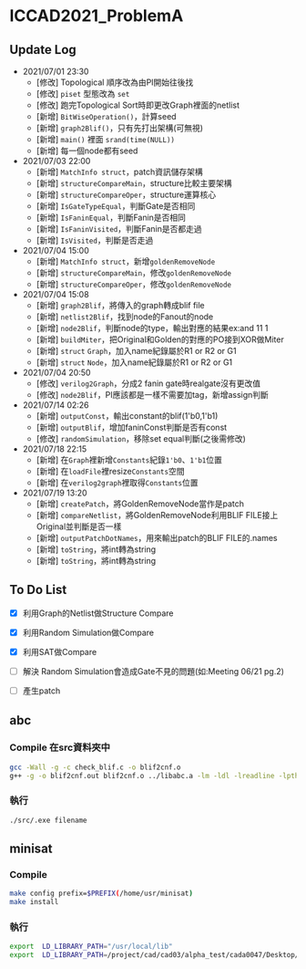 # ICCAD2021_ProblemA

## Update Log
- 2021/07/01 23:30
	- [修改]	Topological 順序改為由PI開始往後找
	- [修改]	`piset` 型態改為 `set`
	- [修改]  跑完Topological Sort時即更改Graph裡面的netlist
	- [新增]  `BitWiseOperation()`，計算seed
	- [新增]  `graph2Blif()`，只有先打出架構(可無視)
	- [新增]  `main()` 裡面 `srand(time(NULL))`
	- [新增]  每一個node都有seed
- 2021/07/03 22:00
	- [新增]  `MatchInfo struct`，patch資訊儲存架構
	- [新增]  `structureCompareMain`，structure比較主要架構
	- [新增]  `structureCompareOper`，structure運算核心
	- [新增]  `IsGateTypeEqual`，判斷Gate是否相同
	- [新增]  `IsFaninEqual`，判斷Fanin是否相同
	- [新增]  `IsFaninVisited`，判斷Fanin是否都走過
	- [新增]  `IsVisited`，判斷是否走過
- 2021/07/04 15:00
	- [新增]  `MatchInfo struct`，新增`goldenRemoveNode`
	- [新增]  `structureCompareMain`，修改`goldenRemoveNode`
	- [新增]  `structureCompareOper`，修改`goldenRemoveNode`
- 2021/07/04 15:08
	- [新增]  `graph2Blif`，將傳入的graph轉成blif file
	- [新增]  `netlist2Blif`，找到node的Fanout的node
	- [新增]  `node2Blif`，判斷node的type，輸出對應的結果ex:and 11 1
	- [新增]  `buildMiter`，把Original和Golden的對應的PO接到XOR做Miter
	- [新增]  `struct` `Graph`，加入name紀錄屬於R1 or R2 or G1
	- [新增]  `struct` `Node`，加入name紀錄屬於R1 or R2 or G1
- 2021/07/04 20:50
	- [修改]	`verilog2Graph`，分成2 fanin gate時realgate沒有更改值
	- [修改]	`node2Blif`，PI應該都是一樣不需要加tag，新增assign判斷
- 2021/07/14 02:26
 	- [新增]  `outputConst`，輸出constant的blif(1'b0,1'b1)
 	- [新增]  `outputBlif`，增加faninConst判斷是否有const
	- [修改]	`randomSimulation`，移除set equal判斷(之後需修改)
- 2021/07/18 22:15
 	- [新增]  在`Graph`裡新增`Constants`紀錄`1'b0`、`1'b1`位置
 	- [新增]  在`loadFile`裡resize`Constants`空間
 	- [新增]  在`verilog2graph`裡取得`Constants`位置
- 2021/07/19 13:20
 	- [新增]  `createPatch`，將GoldenRemoveNode當作是patch
 	- [新增]  `compareNetlist`，將GoldenRemoveNode利用BLIF FILE接上Original並判斷是否一樣
 	- [新增]  `outputPatchDotNames`，用來輸出patch的BLIF FILE的.names
 	- [新增]  `toString`，將int轉為string
 	- [新增]  `toString`，將int轉為string
## To Do List
- [X] 利用Graph的Netlist做Structure Compare
- [X] 利用Random Simulation做Compare
- [X] 利用SAT做Compare
- [ ] 解決 Random Simulation會造成Gate不見的問題(如:Meeting 06/21 pg.2)
- [ ]  產生patch


## abc
### Compile 在src資料夾中
```bash
gcc -Wall -g -c check_blif.c -o blif2cnf.o
g++ -g -o blif2cnf.out blif2cnf.o ../libabc.a -lm -ldl -lreadline -lpthread
```
### 執行
```bash
./src/.exe filename 
```
## minisat
### Compile
```bash
make config prefix=$PREFIX(/home/usr/minisat)
make install
```
### 執行
```bash
export  LD_LIBRARY_PATH="/usr/local/lib" 
export  LD_LIBRARY_PATH=/project/cad/cad03/alpha_test/cada0047/Desktop/minisat-master/lib/
```
